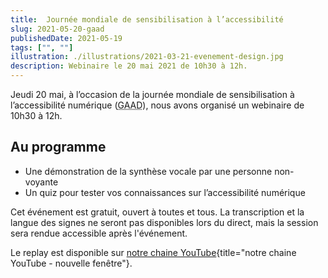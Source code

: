 ```yaml
---
title:  Journée mondiale de sensibilisation à l’accessibilité
slug: 2021-05-20-gaad
publishedDate: 2021-05-19
tags: ["", ""]
illustration: ./illustrations/2021-03-21-evenement-design.jpg
description: Webinaire le 20 mai 2021 de 10h30 à 12h.
---
```



Jeudi 20 mai, à l’occasion de la journée mondiale de sensibilisation à l’accessibilité numérique (<abbr lang="en" title="Global Accessibility Awareness Day">GAAD</abbr>), nous avons organisé un webinaire de 10h30 à 12h.

## Au programme
* Une démonstration de la synthèse vocale par une personne non-voyante
* Un quiz pour tester vos connaissances sur l’accessibilité numérique

Cet événement est gratuit, ouvert à toutes et tous. La transcription et la langue des signes ne seront pas disponibles lors du direct, mais la session sera rendue accessible après l'événement.

Le <span lang="en">replay</span> est disponible sur [notre chaine YouTube](https://www.youtube.com/channel/UCMH9lC8dSlRVRfb0LoKuJZw){title="notre chaine YouTube - nouvelle fenêtre"}.

